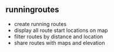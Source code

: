 runningroutes
--------------
* create running routes
* display all route start locations on map
* filter routes by distance and location
* share routes with maps and elevation

